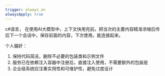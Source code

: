 ```yaml
---
trigger: always_on
alwaysApply: true
---
```

c#语言，
在使用AI大模型中，上下文快用完前。把当次的主要内容精准浓缩后传后下一个会话中，保存前面的内容，下次使用。能连接起来。

个人偏好：
1. 保持代码简洁，删除不必要的包装类和示例文件
2. 服务已在依赖注入容器中注册后，直接注入使用，不需要额外的包装层
3. 企业级系统应注重实用性和可维护性，避免过度设计